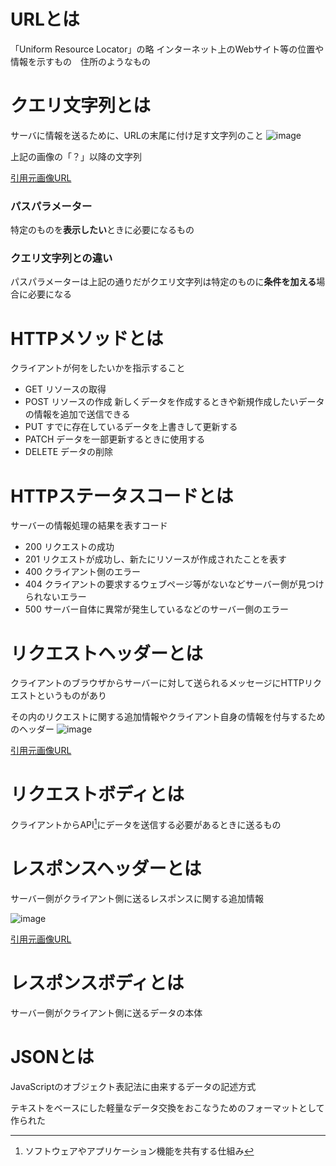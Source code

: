 # URLとは
「Uniform Resource Locator」の略
インターネット上のWebサイト等の位置や情報を示すもの　住所のようなもの
# クエリ文字列とは
サーバに情報を送るために、URLの末尾に付け足す文字列のこと
![image](https://github.com/dyson0326/Homework5_special/assets/126320306/a3e757cc-4d33-4c22-bb91-6a403e1f05b2)

上記の画像の「？」以降の文字列

[引用元画像URL](https://www.moringa-moringu.com/%E3%82%AF%E3%82%A8%E3%83%AA%E6%96%87%E5%AD%97%E5%88%97%E3%81%A8%E3%81%AF%EF%BC%9F/)
### パスパラメーター
特定のものを**表示したい**ときに必要になるもの
### クエリ文字列との違い
パスパラメーターは上記の通りだがクエリ文字列は特定のものに**条件を加える**場合に必要になる
# HTTPメソッドとは
クライアントが何をしたいかを指示すること
- GET リソースの取得
- POST リソースの作成 新しくデータを作成するときや新規作成したいデータの情報を追加で送信できる
- PUT すでに存在しているデータを上書きして更新する
- PATCH データを一部更新するときに使用する
- DELETE データの削除
# HTTPステータスコードとは
サーバーの情報処理の結果を表すコード
- 200 リクエストの成功
- 201 リクエストが成功し、新たにリソースが作成されたことを表す
- 400 クライアント側のエラー
- 404 クライアントの要求するウェブページ等がないなどサーバー側が見つけられないエラー
- 500 サーバー自体に異常が発生しているなどのサーバー側のエラー
# リクエストヘッダーとは
クライアントのブラウザからサーバーに対して送られるメッセージにHTTPリクエストというものがあり

その内のリクエストに関する追加情報やクライアント自身の情報を付与するためのヘッダー
![image](https://github.com/dyson0326/Homework5_special/assets/126320306/06f1cf4f-1b0a-4036-8f19-49fc7f364868)

[引用元画像URL](https://rainbow-engine.com/http-request-structure/)

# リクエストボディとは
クライアントからAPI[^1]にデータを送信する必要があるときに送るもの
[^1]:ソフトウェアやアプリケーション機能を共有する仕組み

# レスポンスヘッダーとは
サーバー側がクライアント側に送るレスポンスに関する追加情報

![image](https://github.com/dyson0326/Homework5_special/assets/126320306/1deabf52-5bb6-4454-a281-7720ec188285)

[引用元画像URL](https://wa3.i-3-i.info/word1847.html)

# レスポンスボディとは
サーバー側がクライアント側に送るデータの本体
# JSONとは
JavaScriptのオブジェクト表記法に由来するデータの記述方式

テキストをベースにした軽量なデータ交換をおこなうためのフォーマットとして作られた
